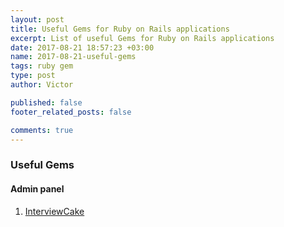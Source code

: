 ```yaml
---
layout: post
title: Useful Gems for Ruby on Rails applications
excerpt: List of useful Gems for Ruby on Rails applications
date: 2017-08-21 18:57:23 +03:00 
name: 2017-08-21-useful-gems
tags: ruby gem
type: post
author: Victor

published: false
footer_related_posts: false

comments: true
---
```


### Useful Gems

#### Admin panel

  1. [InterviewCake](https://www.interviewcake.com/)
 